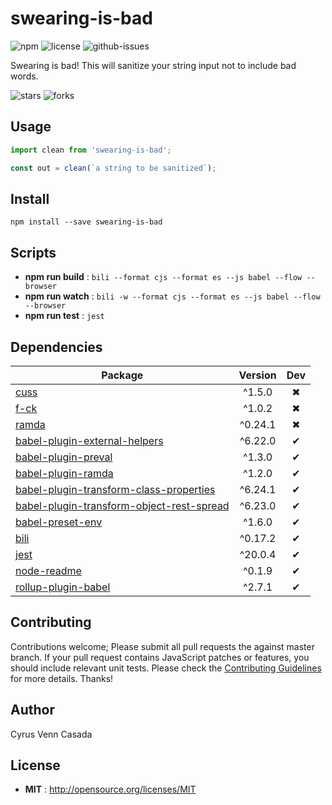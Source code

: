 # swearing-is-bad

![npm](https://img.shields.io/npm/v/swearing-is-bad.svg) ![license](https://img.shields.io/npm/l/swearing-is-bad.svg) ![github-issues](https://img.shields.io/github/issues/cvpcasada/swearing-is-bad.svg)

Swearing is bad! This will sanitize your string input not to include bad words.

![stars](https://img.shields.io/github/stars/cvpcasada/swearing-is-bad.svg)
![forks](https://img.shields.io/github/forks/cvpcasada/swearing-is-bad.svg)

## Usage
```javascript
import clean from 'swearing-is-bad';

const out = clean(`a string to be sanitized`);

```

## Install

`npm install --save swearing-is-bad`


## Scripts

 - **npm run build** : `bili --format cjs --format es --js babel --flow --browser`
 - **npm run watch** : `bili -w --format cjs --format es --js babel --flow --browser`
 - **npm run test** : `jest`

## Dependencies

Package | Version | Dev
--- |:---:|:---:
[cuss](https://www.npmjs.com/package/cuss) | ^1.5.0 | ✖
[f-ck](https://www.npmjs.com/package/f-ck) | ^1.0.2 | ✖
[ramda](https://www.npmjs.com/package/ramda) | ^0.24.1 | ✖
[babel-plugin-external-helpers](https://www.npmjs.com/package/babel-plugin-external-helpers) | ^6.22.0 | ✔
[babel-plugin-preval](https://www.npmjs.com/package/babel-plugin-preval) | ^1.3.0 | ✔
[babel-plugin-ramda](https://www.npmjs.com/package/babel-plugin-ramda) | ^1.2.0 | ✔
[babel-plugin-transform-class-properties](https://www.npmjs.com/package/babel-plugin-transform-class-properties) | ^6.24.1 | ✔
[babel-plugin-transform-object-rest-spread](https://www.npmjs.com/package/babel-plugin-transform-object-rest-spread) | ^6.23.0 | ✔
[babel-preset-env](https://www.npmjs.com/package/babel-preset-env) | ^1.6.0 | ✔
[bili](https://www.npmjs.com/package/bili) | ^0.17.2 | ✔
[jest](https://www.npmjs.com/package/jest) | ^20.0.4 | ✔
[node-readme](https://www.npmjs.com/package/node-readme) | ^0.1.9 | ✔
[rollup-plugin-babel](https://www.npmjs.com/package/rollup-plugin-babel) | ^2.7.1 | ✔


## Contributing

Contributions welcome; Please submit all pull requests the against master branch. If your pull request contains JavaScript patches or features, you should include relevant unit tests. Please check the [Contributing Guidelines](contributng.md) for more details. Thanks!

## Author

Cyrus Venn Casada

## License

 - **MIT** : http://opensource.org/licenses/MIT
